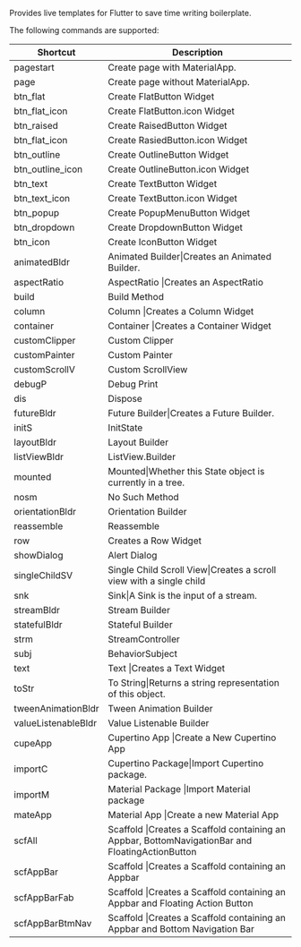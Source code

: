 Provides live templates for Flutter to save time writing boilerplate.

The following commands are supported:

| Shortcut            | Description                                                  |
| ------------------- | ------------------------------------------------------------ |
| pagestart           | Create page with MaterialApp.                                |
| page                | Create page without MaterialApp.                             |
| btn_flat            | Create FlatButton Widget                                     |
| btn_flat_icon       | Create FlatButton.icon Widget                                |
| btn_raised          | Create RaisedButton Widget                                   |
| btn_flat_icon       | Create RasiedButton.icon Widget                              |
| btn_outline         | Create OutlineButton Widget                                  |
| btn_outline_icon    | Create OutlineButton.icon Widget                             |
| btn_text            | Create TextButton Widget                                     |
| btn_text_icon       | Create TextButton.icon Widget                                |
| btn_popup           | Create PopupMenuButton Widget                                |
| btn_dropdown        | Create DropdownButton Widget                                 |
| btn_icon            | Create IconButton Widget                                     |
| animatedBldr        | Animated Builder\|Creates an Animated Builder.               |
| aspectRatio         | AspectRatio \|Creates an AspectRatio                         |
| build               | Build Method                                                 |
| column              | Column \|Creates a Column Widget                             |
| container           | Container \|Creates a Container Widget                       |
| customClipper       | Custom Clipper                                               |
| customPainter       | Custom Painter                                               |
| customScrollV       | Custom ScrollView                                            |
| debugP              | Debug Print                                                  |
| dis                 | Dispose                                                      |
| futureBldr          | Future Builder\|Creates a Future Builder.                    |
| initS               | InitState                                                    |
| layoutBldr          | Layout Builder                                               |
| listViewBldr        | ListView.Builder                                             |
| mounted             | Mounted\|Whether this State object is currently in a tree.   |
| nosm                | No Such Method                                               |
| orientationBldr     | Orientation Builder                                          |
| reassemble          | Reassemble                                                   |
| row                 | Creates a Row Widget                                         |
| showDialog          | Alert Dialog                                                 |
| singleChildSV       | Single Child Scroll View\|Creates a scroll view with a single child |
| snk                 | Sink\|A Sink is the input of a stream.                       |
| streamBldr          | Stream Builder                                               |
| statefulBldr        | Stateful Builder                                             |
| strm                | StreamController                                             |
| subj                | BehaviorSubject                                              |
| text                | Text \|Creates a Text Widget                                 |
| toStr               | To String\|Returns a string representation of this object.   |
| tweenAnimationBldr  | Tween Animation Builder                                      |
| valueListenableBldr | Value Listenable Builder                                     |
| cupeApp             | Cupertino App \|Create a New Cupertino App                   |
| importC             | Cupertino Package\|Import Cupertino package.                 |
| importM             | Material Package \|Import Material package                   |
| mateApp             | Material App \|Create a new Material App                     |
| scfAll              | Scaffold \|Creates a Scaffold containing an Appbar, BottomNavigationBar and FloatingActionButton |
| scfAppBar           | Scaffold \|Creates a Scaffold containing an Appbar           |
| scfAppBarFab        | Scaffold \|Creates a Scaffold containing an Appbar and Floating Action Button |
| scfAppBarBtmNav     | Scaffold \|Creates a Scaffold containing an Appbar and Bottom Navigation Bar |
